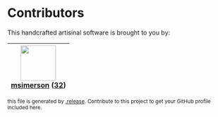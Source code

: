 # Contributors

This handcrafted artisinal software is brought to you by:

| <img height="80" src="https://avatars.githubusercontent.com/u/261635?v=4"><br><a href="https://github.com/msimerson">msimerson</a> (<a href="https://github.com/haraka/haraka-plugin-log-reader/commits?author=msimerson">32</a>) |
| :-------------------------------------------------------------------------------------------------------------------------------------------------------------------------------------------------------------------------------: |

<sub>this file is generated by [.release](https://github.com/msimerson/.release).
Contribute to this project to get your GitHub profile included here.</sub>
